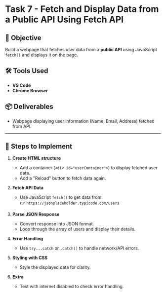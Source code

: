 # Task 7 - Fetch and Display Data from a Public API Using Fetch API  

## 📌 Objective  
Build a webpage that fetches user data from a **public API** using JavaScript `fetch()` and displays it on the page.  

## 🛠 Tools Used  

- **VS Code**  
- **Chrome Browser**  

## 📦 Deliverables  
- Webpage displaying user information (Name, Email, Address) fetched from API.  

---

## 🚀 Steps to Implement  

1. **Create HTML structure**  
   - Add a container (`<div id="userContainer">`) to display fetched user data.  
   - Add a "Reload" button to fetch data again.  

2. **Fetch API Data**  
   - Use JavaScript `fetch()` to get data from:  
     👉 `https://jsonplaceholder.typicode.com/users`  

3. **Parse JSON Response**  
   - Convert response into JSON format.  
   - Loop through the array of users and display their details.  

4. **Error Handling**  
   - Use `try...catch` or `.catch()` to handle network/API errors.  

5. **Styling with CSS**  
   - Style the displayed data for clarity.  

6. **Extra**  
   - Test with internet disabled to check error handling.  



